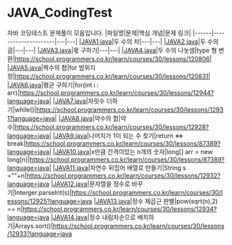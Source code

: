 # JAVA_CodingTest
자바 코딩테스트 문제풀이 모음입니다.
|파일명|문제|핵심 개념|문제 링크|
|------|---------------------|---|---|
|[JAVA1.java](https://github.com/ilmechaJu/JAVA_CodingTest/blob/main/solutions/JAVA1.java)|두 수의 차|---|---|
|[JAVA2.java](https://github.com/ilmechaJu/JAVA_CodingTest/blob/main/solutions/JAVA2.java)|두 수의 곱|---|---|
|[JAVA3.java](https://github.com/ilmechaJu/JAVA_CodingTest/blob/main/solutions/JAVA3.java)|몫 구하기|---|---|
|[JAVA4.java](https://github.com/ilmechaJu/JAVA_CodingTest/blob/main/solutions/JAVA4.java)|두 수의 나눗셈|type 형 변환|https://school.programmers.co.kr/learn/courses/30/lessons/120806|
|[JAVA5.java](https://github.com/ilmechaJu/JAVA_CodingTest/blob/main/solutions/JAVA5.java)|짝수의 합|for 범위지정|https://school.programmers.co.kr/learn/courses/30/lessons/120831|
|[JAVA6.java](https://github.com/ilmechaJu/JAVA_CodingTest/blob/main/solutions/JAVA6.java)|평균 구하기|for(int i : arr)|https://school.programmers.co.kr/learn/courses/30/lessons/12944?language=java|
|[JAVA7.java](https://github.com/ilmechaJu/JAVA_CodingTest/blob/main/solutions/JAVA7.java)|자릿수 더하기|while()|https://school.programmers.co.kr/learn/courses/30/lessons/12931?language=java|
|[JAVA8.java](https://github.com/ilmechaJu/JAVA_CodingTest/blob/main/solutions/JAVA8.java)|약수의 합|약수|https://school.programmers.co.kr/learn/courses/30/lessons/12928?language=java|
|[JAVA9.java](https://github.com/ilmechaJu/JAVA_CodingTest/blob/main/solutions/JAVA9.java)|나머지가 1이 되는 수 찾기|return <=> break|https://school.programmers.co.kr/learn/courses/30/lessons/87389?language=java|
|[JAVA10.java](https://github.com/ilmechaJu/JAVA_CodingTest/blob/main/solutions/JAVA10.java)|x만큼 간격이있는 n개의 숫자|long[] arr = new long[n]|https://school.programmers.co.kr/learn/courses/30/lessons/87389?language=java|
|[JAVA11.java](https://github.com/ilmechaJu/JAVA_CodingTest/blob/main/solutions/JAVA11.java)|자연수 뒤집어 배열로 만들기|String s =""+n|https://school.programmers.co.kr/learn/courses/30/lessons/12932?language=java
|[JAVA12.java](https://github.com/ilmechaJu/JAVA_CodingTest/blob/main/solutions/JAVA12.java)|문자열을 정수로 바꾸기|Interger.parseInt(s)|https://school.programmers.co.kr/learn/courses/30/lessons/12925?language=java
|[JAVA13.java](https://github.com/ilmechaJu/JAVA_CodingTest/blob/main/solutions/JAVA13.java)|정수 제곱근 판별|pow(sqrt(n),2) == n|https://school.programmers.co.kr/learn/courses/30/lessons/12934?language=java
|[JAVA14.java](https://github.com/ilmechaJu/JAVA_CodingTest/blob/main/solutions/JAVA14.java)|정수 내림차순으로 배치하기|Arrays.sort()|https://school.programmers.co.kr/learn/courses/30/lessons/12933?language=java
